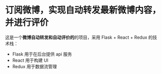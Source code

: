 # 订阅微博，实现自动转发最新微博内容，并进行评价


这是一个**微博自动转发和自动评价的**的项目，采用 Flask + React + Redux 的技术栈：

- Flask 用于在后台提供 api 服务
- React 用于构建 UI
- Redux 用于数据流管理


